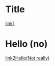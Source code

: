 # Title

[link1](https://something.com)


# Hello (no)
[link2](some-thing.html)[Hello(Not really)](user.html)
